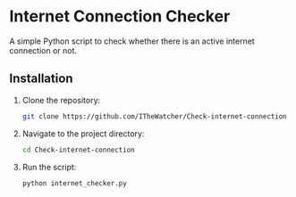 # Internet Connection Checker

A simple Python script to check whether there is an active internet connection or not.

## Installation

1. Clone the repository:

   ```bash
   git clone https://github.com/ITheWatcher/Check-internet-connection

2. Navigate to the project directory:

   ```bash
   cd Check-internet-connection

3. Run the script:
   
   ```bash
   python internet_checker.py
